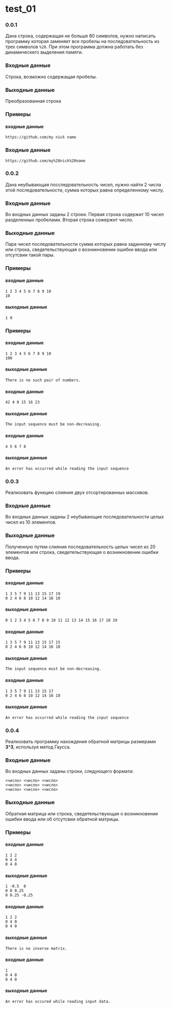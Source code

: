 # test_01

### 0.0.1
Дана строка, содержащая не больше 80 символов, нужно написать программу которая заменяет все пробелы на последовательность из трех символов `%20`. При этом программа должна работать без динамическего выделения памяти.
### Входные данные
Строка, возможно содержащая пробелы.

### Выходные данные
Преобразованная строка

### Примеры
#### входные данные
```
https://github.com/my nick name
```
### Входные данные
```
https://github.com/my%20nick%20name
```

### 0.0.2
Дана неубывающая посследовательность чисел, нужно найти 2 числа этой последовательности, сумма которых равна определенному числу.
### Входные данные
Во входных данных заданы 2 строки. Первая строка содержит 10 чисел разделенных пробелами. Вторая строка сожержит число.

### Выходные данные
Пара чисел последовательности сумма которых равна заданному числу или строка, сведетельствующая о возникновении ошибки ввода или отсутсвии такой пары.

### Примеры
#### входные данные
```
1 2 3 4 5 6 7 8 9 10
10
```
#### выходные данные
```
1 9
```
### Примеры
#### входные данные
```
1 2 3 4 5 6 7 8 9 10
100
```
#### выходные данные
```
There is no such pair of numbers.
```
#### входные данные
```
42 4 8 15 16 23
```
#### выходные данные
```
The input sequence must be non-decreasing.
```
#### входные данные
```
4 5 6 7 8
```
#### выходные данные
```
An error has occurred while reading the input sequence
```

### 0.0.3
Реализовать функцию слияния двух отсортированных массивов.
### Входные данные
Во входных данных заданы 2 неубывающие последовательности целых чисел из 10 элементов.

### Выходные данные
Полученную путем слияния последовательность целых чисел из 20 элементов или строка, сведетельствующая о возникновении ошибки ввода.

### Примеры
#### входные данные
```
1 3 5 7 9 11 13 15 17 19
0 2 4 6 8 10 12 14 16 18
```
#### выходные данные
```
0 1 2 3 4 5 6 7 8 9 10 11 12 13 14 15 16 17 18 19
```
#### входные данные
```
1 3 5 7 9 11 13 15 17 15
0 2 4 6 8 10 12 14 16 18
```
#### выходные данные
```
The input sequence must be non-decreasing.
```
#### входные данные
```
1 3 5 7 9 11 13 15 17
0 2 4 6 8 10 12 14 16 18
```
#### выходные данные
```
An error has occurred while reading the input sequence
```
### 0.0.4
Реализовать программу нахождения обратной матрицы размерами **3*****3**, используя метод Гаусса.
### Входные данные
Во входных данных заданы строки, следующего формата:
```
<число> <число> <число>
<число> <число> <число>
<число> <число> <число>
```
### Выходные данные
Обратная матрица или строка, сведетельствующая о возникновении ошибки ввода или об отсутсвии обратной матрицы.

### Примеры
#### входные данные
```
1 2 2
0 4 4
0 4 0
```
#### выходные данные
```
1 -0.5  0
0 0 0.25
0 0.25 -0.25
```
#### входные данные
```
1 2 2
0 4 0
0 4 0
```
#### выходные данные
```
There is no inverse matrix.
```
#### входные данные
```
1
0 4 0
0 4 0
```
#### выходные данные
```
An error has occured while reading input data.
```
